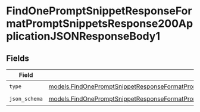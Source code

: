 # FindOnePromptSnippetResponseFormatPromptSnippetsResponse200ApplicationJSONResponseBody1


## Fields

| Field                                                                                                                                                                                                                    | Type                                                                                                                                                                                                                     | Required                                                                                                                                                                                                                 | Description                                                                                                                                                                                                              |
| ------------------------------------------------------------------------------------------------------------------------------------------------------------------------------------------------------------------------ | ------------------------------------------------------------------------------------------------------------------------------------------------------------------------------------------------------------------------ | ------------------------------------------------------------------------------------------------------------------------------------------------------------------------------------------------------------------------ | ------------------------------------------------------------------------------------------------------------------------------------------------------------------------------------------------------------------------ |
| `type`                                                                                                                                                                                                                   | [models.FindOnePromptSnippetResponseFormatPromptSnippetsResponse200ApplicationJSONResponseBody3Type](../models/findonepromptsnippetresponseformatpromptsnippetsresponse200applicationjsonresponsebody3type.md)           | :heavy_check_mark:                                                                                                                                                                                                       | N/A                                                                                                                                                                                                                      |
| `json_schema`                                                                                                                                                                                                            | [models.FindOnePromptSnippetResponseFormatPromptSnippetsResponse200ApplicationJSONResponseBodyJSONSchema](../models/findonepromptsnippetresponseformatpromptsnippetsresponse200applicationjsonresponsebodyjsonschema.md) | :heavy_check_mark:                                                                                                                                                                                                       | N/A                                                                                                                                                                                                                      |